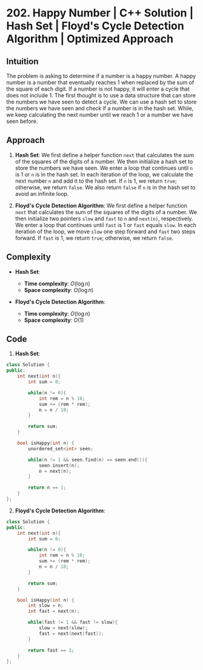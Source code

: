 # 202. Happy Number | C++ Solution | Hash Set | Floyd's Cycle Detection Algorithm | Optimized Approach

## Intuition

The problem is asking to determine if a number is a happy number. A happy number is a number that eventually reaches 1 when replaced by the sum of the square of each digit. If a number is not happy, it will enter a cycle that does not include 1. The first thought is to use a data structure that can store the numbers we have seen to detect a cycle. We can use a hash set to store the numbers we have seen and check if a number is in the hash set. While, we keep calculating the next number until we reach 1 or a number we have seen before.

## Approach

1. **Hash Set**: We first define a helper function `next` that calculates the sum of the squares of the digits of a number. We then initialize a hash set to store the numbers we have seen. We enter a loop that continues until `n` is 1 or `n` is in the hash set. In each iteration of the loop, we calculate the next number `n` and add it to the hash set. If `n` is 1, we return `true`; otherwise, we return `false`. We also return `false` if `n` is in the hash set to avoid an infinite loop.

2. **Floyd's Cycle Detection Algorithm**: We first define a helper function `next` that calculates the sum of the squares of the digits of a number. We then initialize two pointers `slow` and `fast` to `n` and `next(n)`, respectively. We enter a loop that continues until `fast` is 1 or `fast` equals `slow`. In each iteration of the loop, we move `slow` one step forward and `fast` two steps forward. If `fast` is 1, we return `true`; otherwise, we return `false`.

## Complexity

-   **Hash Set**:

    -   **Time complexity**: $O(\log n)$
    -   **Space complexity**: $O(\log n)$

-   **Floyd's Cycle Detection Algorithm**:
    -   **Time complexity**: $O(\log n)$
    -   **Space complexity**: $O(1)$

## Code

1. **Hash Set**:

```cpp
class Solution {
public:
    int next(int n){
        int sum = 0;

        while(n != 0){
            int rem = n % 10;
            sum += (rem * rem);
            n = n / 10;
        }

        return sum;
    }

    bool isHappy(int n) {
        unordered_set<int> seen;

        while(n != 1 && seen.find(n) == seen.end()){
            seen.insert(n);
            n = next(n);
        }

        return n == 1;
    }
};
```

2. **Floyd's Cycle Detection Algorithm**:

```cpp
class Solution {
public:
    int next(int n){
        int sum = 0;

        while(n != 0){
            int rem = n % 10;
            sum += (rem * rem);
            n = n / 10;
        }

        return sum;
    }

    bool isHappy(int n) {
        int slow = n;
        int fast = next(n);

        while(fast != 1 && fast != slow){
            slow = next(slow);
            fast = next(next(fast));
        }

        return fast == 1;
    }
};
```
